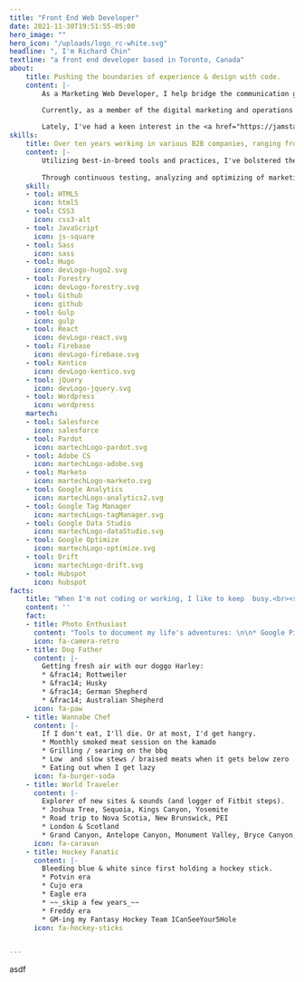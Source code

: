 ```yaml
---
title: "Front End Web Developer"
date: 2021-11-30T19:51:55-05:00
hero_image: ""
hero_icon: "/uploads/logo_rc-white.svg"
headline: ", I'm Richard Chin"
textline: "a front end developer based in Toronto, Canada"
about: 
    title: Pushing the boundaries of experience & design with code.
    content: |-
        As a Marketing Web Developer, I help bridge the communication gaps between Development, Marketing and Design. Collaborating with multiple departments, I develop elegant, performant experiences to communicate with prospects, nurture relationships, reinforce brand image and drive revenue.

        Currently, as a member of the digital marketing and operations team at <a href="https://kirasystems.com" target="_blank" rel="noopener">Kira Systems</a> (winner of the <a href="https://www.rgd.ca/2021/11/10/rebrand.php" target="_blank" rel="noopener">2021 RGD Award for Best In-House Brand Design</a>), I strive to make our online presence accessible and intuitive. Over the years, I've helped spearhead the transformation and enablement of Kira's digital marketing arm for high growth and adoption of machine learning in the legal tech industry. 
        
        Lately, I've had a keen interest in the <a href="https://jamstack.org/" target="_blank" rel="noopener">JAMStack</a> methodology, while being an advocate of utilizing reusable components for quick scaling of projects.
skills: 
    title: Over ten years working in various B2B companies, ranging from large, publicly-traded companies to bootstrapped startups.
    content: |-
        Utilizing best-in-breed tools and practices, I've bolstered the digital transformation of organizations to quickly scale their marketing efforts. I am responsible for the integration and maintenance of the tech stack, analytics, CRM and marketing technologies. 
        
        Through continuous testing, analyzing and optimizing of marketing programs, I've helped increase conversion rates with more predictive and personalized experiences, driven by customer and prospect intent.
    skill:
    - tool: HTML5
      icon: html5
    - tool: CSS3
      icon: css3-alt
    - tool: JavaScript
      icon: js-square
    - tool: Sass
      icon: sass
    - tool: Hugo
      icon: devLogo-hugo2.svg
    - tool: Forestry
      icon: devLogo-forestry.svg
    - tool: Github
      icon: github
    - tool: Gulp
      icon: gulp
    - tool: React
      icon: devLogo-react.svg
    - tool: Firebase
      icon: devLogo-firebase.svg
    - tool: Kentico
      icon: devLogo-kentico.svg
    - tool: jQuery
      icon: devLogo-jquery.svg
    - tool: Wordpress
      icon: wordpress
    martech:
    - tool: Salesforce
      icon: salesforce
    - tool: Pardot
      icon: martechLogo-pardot.svg
    - tool: Adobe CS
      icon: martechLogo-adobe.svg
    - tool: Marketo
      icon: martechLogo-marketo.svg
    - tool: Google Analytics
      icon: martechLogo-analytics2.svg
    - tool: Google Tag Manager
      icon: martechLogo-tagManager.svg
    - tool: Google Data Studio
      icon: martechLogo-dataStudio.svg
    - tool: Google Optimize
      icon: martechLogo-optimize.svg
    - tool: Drift
      icon: martechLogo-drift.svg
    - tool: Hubspot
      icon: hubspot
facts:
    title: "When I'm not coding or working, I like to keep  busy.<br><span class='is-size-6'>(Although my <span id='emilyAge'></span>&nbsp;month old daughter has been keeping me on my toes)</span>"
    content: ''
    fact:
    - title: Photo Enthusiast
      content: "Tools to document my life's adventures: \n\n* Google Pixel 5\n* Nikon d7100\n* GoPro\n* DJI Mavic Pro"
      icon: fa-camera-retro
    - title: Dog Father
      content: |-
        Getting fresh air with our doggo Harley:
        * &frac14; Rottweiler
        * &frac14; Husky
        * &frac14; German Shepherd
        * &frac14; Australian Shepherd
      icon: fa-paw
    - title: Wannabe Chef
      content: |- 
        If I don't eat, I'll die. Or at most, I'd get hangry.
        * Monthly smoked meat session on the kamado
        * Grilling / searing on the bbq
        * Low  and slow stews / braised meats when it gets below zero
        * Eating out when I get lazy
      icon: fa-burger-soda
    - title: World Traveler
      content: |-
        Explorer of new sites & sounds (and logger of Fitbit steps).
        * Joshua Tree, Sequoia, Kings Canyon, Yosemite
        * Road trip to Nova Scotia, New Brunswick, PEI
        * London & Scotland
        * Grand Canyon, Antelope Canyon, Monument Valley, Bryce Canyon, Zion
      icon: fa-caravan
    - title: Hockey Fanatic
      content: |-
        Bleeding blue & white since first holding a hockey stick.
        * Potvin era
        * Cujo era
        * Eagle era 
        * ~~_skip a few years_~~
        * Freddy era
        * GM-ing my Fantasy Hockey Team ICanSeeYour5Hole
      icon: fa-hockey-sticks


---
```


asdf